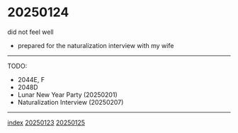 <head><meta name="viewport" content="width=device-width, initial-scale=1.0, user-scalable=yes" /><meta charset="UTF-8"></head>

# 20250124

did not feel well

- prepared for the naturalization interview with my wife

---

TODO:

- 2044E, F
- 2048D
- Lunar New Year Party (20250201)
- Naturalization Interview (20250207)

---

[index](../../index.html)
[20250123](20250123.html)
[20250125](20250125.html)
